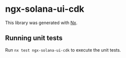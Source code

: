 # ngx-solana-ui-cdk

This library was generated with [Nx](https://nx.dev).

## Running unit tests

Run `nx test ngx-solana-ui-cdk` to execute the unit tests.
